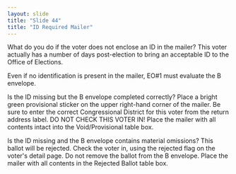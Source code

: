 ```yaml
---
layout: slide
title: "Slide 44"
title: "ID Required Mailer"
---
```


What do you do if the voter does not enclose an ID in the mailer? This voter actually has a number of days post-election to bring an acceptable ID to the Office of Elections.

Even if no identification is present in the mailer, EO#1 must evaluate the B envelope.

Is the ID missing but the B envelope completed correctly? Place a bright green provisional sticker on the upper right-hand corner of the mailer. Be sure to enter the correct Congressional District for this voter from the return address label. DO NOT CHECK THIS VOTER IN! Place the mailer with all contents intact into the Void/Provisional table box.

Is the ID missing and the B envelope contains material omissions? This ballot will be rejected. Check the voter in, using the rejected flag on the voter's detail page. Do not remove the ballot from the B envelope. Place the mailer with all contents in the Rejected Ballot table box.